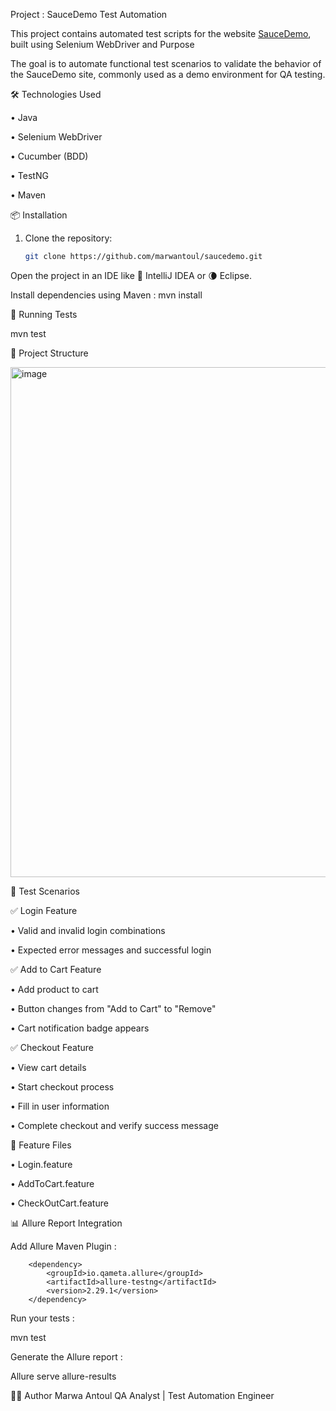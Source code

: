 Project : SauceDemo Test Automation

This project contains automated test scripts for the website [SauceDemo](https://www.saucedemo.com), built using Selenium WebDriver and Purpose

The goal is to automate functional test scenarios to validate the behavior of the SauceDemo site, commonly used as a demo environment for QA testing.

🛠️ Technologies Used

•	Java

•	Selenium WebDriver

•	Cucumber (BDD)

•	TestNG

•	Maven

📦 Installation
1. Clone the repository:
   ```bash
   git clone https://github.com/marwantoul/saucedemo.git

Open the project in an IDE like 🧠 IntelliJ IDEA or 🌘 Eclipse.

Install dependencies using Maven : mvn install

🚀 Running Tests

mvn test

📁 Project Structure

<img width="539" height="816" alt="image" src="https://github.com/user-attachments/assets/7c6c10cc-9550-4dd3-8248-6e56e74e5d20" />




🧪 Test Scenarios

✅ Login Feature

•	Valid and invalid login combinations

•	Expected error messages and successful login

✅ Add to Cart Feature

•	Add product to cart

•	Button changes from "Add to Cart" to "Remove"

•	Cart notification badge appears

✅ Checkout Feature

•	View cart details

•	Start checkout process

•	Fill in user information

•	Complete checkout and verify success message

📄 Feature Files

•	Login.feature

•	AddToCart.feature

•	CheckOutCart.feature

📊 Allure Report Integration 

Add Allure Maven Plugin :

 <!-- https://mvnrepository.com/artifact/io.qameta.allure/allure-testng -->
        <dependency>
            <groupId>io.qameta.allure</groupId>
            <artifactId>allure-testng</artifactId>
            <version>2.29.1</version>
        </dependency>

Run your tests : 

mvn test

Generate the Allure report :

Allure serve allure-results 

👩‍💻 Author
Marwa Antoul
QA Analyst | Test Automation Engineer
